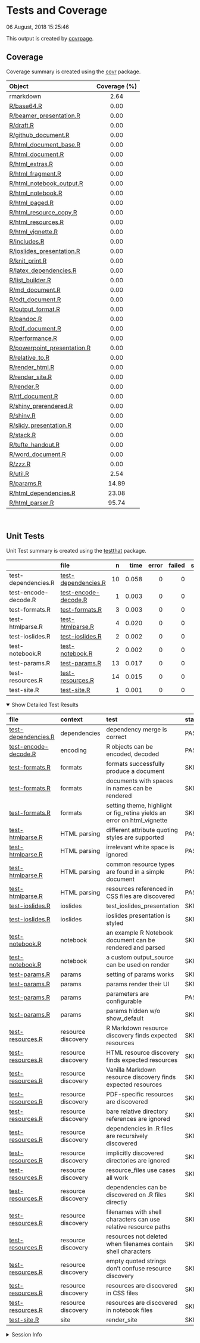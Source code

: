 Tests and Coverage
================
06 August, 2018 15:25:46

This output is created by
[covrpage](https://github.com/yonicd/covrpage).

## Coverage

Coverage summary is created using the
[covr](https://github.com/r-lib/covr)
package.

| Object                                                         | Coverage (%) |
| :------------------------------------------------------------- | :----------: |
| rmarkdown                                                      |     2.64     |
| [R/base64.R](../R/base64.R)                                    |     0.00     |
| [R/beamer\_presentation.R](../R/beamer_presentation.R)         |     0.00     |
| [R/draft.R](../R/draft.R)                                      |     0.00     |
| [R/github\_document.R](../R/github_document.R)                 |     0.00     |
| [R/html\_document\_base.R](../R/html_document_base.R)          |     0.00     |
| [R/html\_document.R](../R/html_document.R)                     |     0.00     |
| [R/html\_extras.R](../R/html_extras.R)                         |     0.00     |
| [R/html\_fragment.R](../R/html_fragment.R)                     |     0.00     |
| [R/html\_notebook\_output.R](../R/html_notebook_output.R)      |     0.00     |
| [R/html\_notebook.R](../R/html_notebook.R)                     |     0.00     |
| [R/html\_paged.R](../R/html_paged.R)                           |     0.00     |
| [R/html\_resource\_copy.R](../R/html_resource_copy.R)          |     0.00     |
| [R/html\_resources.R](../R/html_resources.R)                   |     0.00     |
| [R/html\_vignette.R](../R/html_vignette.R)                     |     0.00     |
| [R/includes.R](../R/includes.R)                                |     0.00     |
| [R/ioslides\_presentation.R](../R/ioslides_presentation.R)     |     0.00     |
| [R/knit\_print.R](../R/knit_print.R)                           |     0.00     |
| [R/latex\_dependencies.R](../R/latex_dependencies.R)           |     0.00     |
| [R/list\_builder.R](../R/list_builder.R)                       |     0.00     |
| [R/md\_document.R](../R/md_document.R)                         |     0.00     |
| [R/odt\_document.R](../R/odt_document.R)                       |     0.00     |
| [R/output\_format.R](../R/output_format.R)                     |     0.00     |
| [R/pandoc.R](../R/pandoc.R)                                    |     0.00     |
| [R/pdf\_document.R](../R/pdf_document.R)                       |     0.00     |
| [R/performance.R](../R/performance.R)                          |     0.00     |
| [R/powerpoint\_presentation.R](../R/powerpoint_presentation.R) |     0.00     |
| [R/relative\_to.R](../R/relative_to.R)                         |     0.00     |
| [R/render\_html.R](../R/render_html.R)                         |     0.00     |
| [R/render\_site.R](../R/render_site.R)                         |     0.00     |
| [R/render.R](../R/render.R)                                    |     0.00     |
| [R/rtf\_document.R](../R/rtf_document.R)                       |     0.00     |
| [R/shiny\_prerendered.R](../R/shiny_prerendered.R)             |     0.00     |
| [R/shiny.R](../R/shiny.R)                                      |     0.00     |
| [R/slidy\_presentation.R](../R/slidy_presentation.R)           |     0.00     |
| [R/stack.R](../R/stack.R)                                      |     0.00     |
| [R/tufte\_handout.R](../R/tufte_handout.R)                     |     0.00     |
| [R/word\_document.R](../R/word_document.R)                     |     0.00     |
| [R/zzz.R](../R/zzz.R)                                          |     0.00     |
| [R/util.R](../R/util.R)                                        |     2.54     |
| [R/params.R](../R/params.R)                                    |    14.89     |
| [R/html\_dependencies.R](../R/html_dependencies.R)             |    23.08     |
| [R/html\_parser.R](../R/html_parser.R)                         |    95.74     |

<br>

## Unit Tests

Unit Test summary is created using the
[testthat](https://github.com/r-lib/testthat)
package.

|                      | file                                                  |  n |  time | error | failed | skipped | warning |
| -------------------- | :---------------------------------------------------- | -: | ----: | ----: | -----: | ------: | ------: |
| test-dependencies.R  | [test-dependencies.R](testthat/test-dependencies.R)   | 10 | 0.058 |     0 |      0 |       0 |       0 |
| test-encode-decode.R | [test-encode-decode.R](testthat/test-encode-decode.R) |  1 | 0.003 |     0 |      0 |       0 |       0 |
| test-formats.R       | [test-formats.R](testthat/test-formats.R)             |  3 | 0.003 |     0 |      0 |       3 |       0 |
| test-htmlparse.R     | [test-htmlparse.R](testthat/test-htmlparse.R)         |  4 | 0.020 |     0 |      0 |       0 |       0 |
| test-ioslides.R      | [test-ioslides.R](testthat/test-ioslides.R)           |  2 | 0.002 |     0 |      0 |       2 |       0 |
| test-notebook.R      | [test-notebook.R](testthat/test-notebook.R)           |  2 | 0.002 |     0 |      0 |       2 |       0 |
| test-params.R        | [test-params.R](testthat/test-params.R)               | 13 | 0.017 |     0 |      0 |       3 |       0 |
| test-resources.R     | [test-resources.R](testthat/test-resources.R)         | 14 | 0.015 |     0 |      0 |      14 |       0 |
| test-site.R          | [test-site.R](testthat/test-site.R)                   |  1 | 0.001 |     0 |      0 |       1 |       0 |

<details open>

<summary> Show Detailed Test Results
</summary>

| file                                                        | context            | test                                                                      | status  |  n |  time |
| :---------------------------------------------------------- | :----------------- | :------------------------------------------------------------------------ | :------ | -: | ----: |
| [test-dependencies.R](testthat/test-dependencies.R#L27_L41) | dependencies       | dependency merge is correct                                               | PASS    | 10 | 0.058 |
| [test-encode-decode.R](testthat/test-encode-decode.R#L7)    | encoding           | R objects can be encoded, decoded                                         | PASS    |  1 | 0.003 |
| [test-formats.R](testthat/test-formats.R#L5)                | formats            | formats successfully produce a document                                   | SKIPPED |  1 | 0.001 |
| [test-formats.R](testthat/test-formats.R#L36)               | formats            | documents with spaces in names can be rendered                            | SKIPPED |  1 | 0.001 |
| [test-formats.R](testthat/test-formats.R#L63)               | formats            | setting theme, highlight or fig\_retina yields an error on html\_vignette | SKIPPED |  1 | 0.001 |
| [test-htmlparse.R](testthat/test-htmlparse.R#L21_L25)       | HTML parsing       | different attribute quoting styles are supported                          | PASS    |  1 | 0.005 |
| [test-htmlparse.R](testthat/test-htmlparse.R#L35_L39)       | HTML parsing       | irrelevant white space is ignored                                         | PASS    |  1 | 0.004 |
| [test-htmlparse.R](testthat/test-htmlparse.R#L56_L60)       | HTML parsing       | common resource types are found in a simple document                      | PASS    |  1 | 0.006 |
| [test-htmlparse.R](testthat/test-htmlparse.R#L72_L76)       | HTML parsing       | resources referenced in CSS files are discovered                          | PASS    |  1 | 0.005 |
| [test-ioslides.R](testthat/test-ioslides.R#L56)             | ioslides           | test\_ioslides\_presentation                                              | SKIPPED |  1 | 0.001 |
| [test-ioslides.R](testthat/test-ioslides.R#L132)            | ioslides           | ioslides presentation is styled                                           | SKIPPED |  1 | 0.001 |
| [test-notebook.R](testthat/test-notebook.R#L12)             | notebook           | an example R Notebook document can be rendered and parsed                 | SKIPPED |  1 | 0.001 |
| [test-notebook.R](testthat/test-notebook.R#L38)             | notebook           | a custom output\_source can be used on render                             | SKIPPED |  1 | 0.001 |
| [test-params.R](testthat/test-params.R#L5)                  | params             | setting of params works                                                   | SKIPPED |  1 | 0.001 |
| [test-params.R](testthat/test-params.R#L34)                 | params             | params render their UI                                                    | SKIPPED |  1 | 0.001 |
| [test-params.R](testthat/test-params.R#L63_L64)             | params             | parameters are configurable                                               | PASS    | 10 | 0.014 |
| [test-params.R](testthat/test-params.R#L114)                | params             | params hidden w/o show\_default                                           | SKIPPED |  1 | 0.001 |
| [test-resources.R](testthat/test-resources.R#L5)            | resource discovery | R Markdown resource discovery finds expected resources                    | SKIPPED |  1 | 0.001 |
| [test-resources.R](testthat/test-resources.R#L26)           | resource discovery | HTML resource discovery finds expected resources                          | SKIPPED |  1 | 0.002 |
| [test-resources.R](testthat/test-resources.R#L42)           | resource discovery | Vanilla Markdown resource discovery finds expected resources              | SKIPPED |  1 | 0.001 |
| [test-resources.R](testthat/test-resources.R#L59)           | resource discovery | PDF-specific resources are discovered                                     | SKIPPED |  1 | 0.001 |
| [test-resources.R](testthat/test-resources.R#L75)           | resource discovery | bare relative directory references are ignored                            | SKIPPED |  1 | 0.001 |
| [test-resources.R](testthat/test-resources.R#L83)           | resource discovery | dependencies in .R files are recursively discovered                       | SKIPPED |  1 | 0.001 |
| [test-resources.R](testthat/test-resources.R#L98)           | resource discovery | implicitly discovered directories are ignored                             | SKIPPED |  1 | 0.001 |
| [test-resources.R](testthat/test-resources.R#L113)          | resource discovery | resource\_files use cases all work                                        | SKIPPED |  1 | 0.001 |
| [test-resources.R](testthat/test-resources.R#L128)          | resource discovery | dependencies can be discovered on .R files directly                       | SKIPPED |  1 | 0.001 |
| [test-resources.R](testthat/test-resources.R#L143)          | resource discovery | filenames with shell characters can use relative resource paths           | SKIPPED |  1 | 0.001 |
| [test-resources.R](testthat/test-resources.R#L159)          | resource discovery | resources not deleted when filenames contain shell characters             | SKIPPED |  1 | 0.001 |
| [test-resources.R](testthat/test-resources.R#L172)          | resource discovery | empty quoted strings don’t confuse resource discovery                     | SKIPPED |  1 | 0.001 |
| [test-resources.R](testthat/test-resources.R#L187)          | resource discovery | resources are discovered in CSS files                                     | SKIPPED |  1 | 0.001 |
| [test-resources.R](testthat/test-resources.R#L202)          | resource discovery | resources are discovered in notebook files                                | SKIPPED |  1 | 0.001 |
| [test-site.R](testthat/test-site.R#L5)                      | site               | render\_site                                                              | SKIPPED |  1 | 0.001 |

</details>

<details>

<summary> Session Info </summary>

| Field    | Value                               |
| :------- | :---------------------------------- |
| Version  | R version 3.5.0 (2018-04-23)        |
| Platform | x86\_64-apple-darwin15.6.0 (64-bit) |
| Running  | macOS High Sierra 10.13.5           |
| Language | en\_US                              |
| Timezone | America/New\_York                   |

| Package  | Version |
| :------- | :------ |
| testthat | 2.0.0   |
| covr     | 3.1.0   |
| covrpage | 0.0.5   |

</details>

<!--- Final Status : skipped/warning --->
